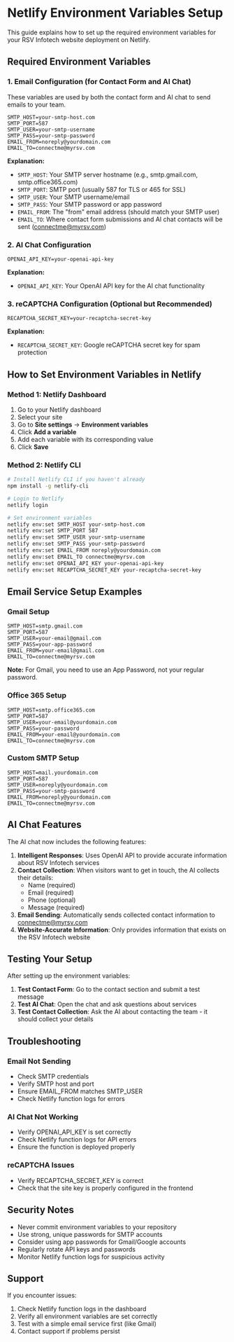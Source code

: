 # Netlify Environment Variables Setup

This guide explains how to set up the required environment variables for your RSV Infotech website deployment on Netlify.

## Required Environment Variables

### 1. Email Configuration (for Contact Form and AI Chat)
These variables are used by both the contact form and AI chat to send emails to your team.

```
SMTP_HOST=your-smtp-host.com
SMTP_PORT=587
SMTP_USER=your-smtp-username
SMTP_PASS=your-smtp-password
EMAIL_FROM=noreply@yourdomain.com
EMAIL_TO=connectme@myrsv.com
```

**Explanation:**
- `SMTP_HOST`: Your SMTP server hostname (e.g., smtp.gmail.com, smtp.office365.com)
- `SMTP_PORT`: SMTP port (usually 587 for TLS or 465 for SSL)
- `SMTP_USER`: Your SMTP username/email
- `SMTP_PASS`: Your SMTP password or app password
- `EMAIL_FROM`: The "from" email address (should match your SMTP user)
- `EMAIL_TO`: Where contact form submissions and AI chat contacts will be sent (connectme@myrsv.com)

### 2. AI Chat Configuration
```
OPENAI_API_KEY=your-openai-api-key
```

**Explanation:**
- `OPENAI_API_KEY`: Your OpenAI API key for the AI chat functionality

### 3. reCAPTCHA Configuration (Optional but Recommended)
```
RECAPTCHA_SECRET_KEY=your-recaptcha-secret-key
```

**Explanation:**
- `RECAPTCHA_SECRET_KEY`: Google reCAPTCHA secret key for spam protection

## How to Set Environment Variables in Netlify

### Method 1: Netlify Dashboard
1. Go to your Netlify dashboard
2. Select your site
3. Go to **Site settings** → **Environment variables**
4. Click **Add a variable**
5. Add each variable with its corresponding value
6. Click **Save**

### Method 2: Netlify CLI
```bash
# Install Netlify CLI if you haven't already
npm install -g netlify-cli

# Login to Netlify
netlify login

# Set environment variables
netlify env:set SMTP_HOST your-smtp-host.com
netlify env:set SMTP_PORT 587
netlify env:set SMTP_USER your-smtp-username
netlify env:set SMTP_PASS your-smtp-password
netlify env:set EMAIL_FROM noreply@yourdomain.com
netlify env:set EMAIL_TO connectme@myrsv.com
netlify env:set OPENAI_API_KEY your-openai-api-key
netlify env:set RECAPTCHA_SECRET_KEY your-recaptcha-secret-key
```

## Email Service Setup Examples

### Gmail Setup
```
SMTP_HOST=smtp.gmail.com
SMTP_PORT=587
SMTP_USER=your-email@gmail.com
SMTP_PASS=your-app-password
EMAIL_FROM=your-email@gmail.com
EMAIL_TO=connectme@myrsv.com
```

**Note:** For Gmail, you need to use an App Password, not your regular password.

### Office 365 Setup
```
SMTP_HOST=smtp.office365.com
SMTP_PORT=587
SMTP_USER=your-email@yourdomain.com
SMTP_PASS=your-password
EMAIL_FROM=your-email@yourdomain.com
EMAIL_TO=connectme@myrsv.com
```

### Custom SMTP Setup
```
SMTP_HOST=mail.yourdomain.com
SMTP_PORT=587
SMTP_USER=noreply@yourdomain.com
SMTP_PASS=your-smtp-password
EMAIL_FROM=noreply@yourdomain.com
EMAIL_TO=connectme@myrsv.com
```

## AI Chat Features

The AI chat now includes the following features:

1. **Intelligent Responses**: Uses OpenAI API to provide accurate information about RSV Infotech services
2. **Contact Collection**: When visitors want to get in touch, the AI collects their details:
   - Name (required)
   - Email (required)
   - Phone (optional)
   - Message (required)
3. **Email Sending**: Automatically sends collected contact information to connectme@myrsv.com
4. **Website-Accurate Information**: Only provides information that exists on the RSV Infotech website

## Testing Your Setup

After setting up the environment variables:

1. **Test Contact Form**: Go to the contact section and submit a test message
2. **Test AI Chat**: Open the chat and ask questions about services
3. **Test Contact Collection**: Ask the AI about contacting the team - it should collect your details

## Troubleshooting

### Email Not Sending
- Check SMTP credentials
- Verify SMTP host and port
- Ensure EMAIL_FROM matches SMTP_USER
- Check Netlify function logs for errors

### AI Chat Not Working
- Verify OPENAI_API_KEY is set correctly
- Check Netlify function logs for API errors
- Ensure the function is deployed properly

### reCAPTCHA Issues
- Verify RECAPTCHA_SECRET_KEY is correct
- Check that the site key is properly configured in the frontend

## Security Notes

- Never commit environment variables to your repository
- Use strong, unique passwords for SMTP accounts
- Consider using app passwords for Gmail/Google accounts
- Regularly rotate API keys and passwords
- Monitor Netlify function logs for suspicious activity

## Support

If you encounter issues:
1. Check Netlify function logs in the dashboard
2. Verify all environment variables are set correctly
3. Test with a simple email service first (like Gmail)
4. Contact support if problems persist 